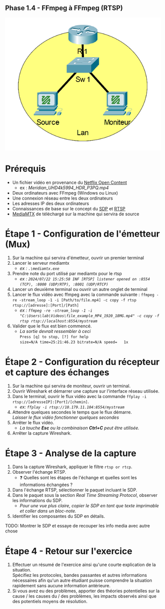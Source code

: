 Phase 1.4 - FFmpeg à FFmpeg (RTSP)
----------------------------------

![Topologie](./img/Phase_1_S1.4_topologie.png)

# Prérequis

- Un fichier vidéo en provenance du [Netflix Open Content](https://opencontent.netflix.com/)
    - ex : *Meridian_UHD4k5994_HDR_P3PQ.mp4*
- Deux ordinateurs avec FFmpeg (Windows ou Linux)
- Une connexion réseau entre les deux ordinateurs
- Les adresses IP des deux ordinateurs
- Connaissances de base sur le concept du [SDP](https://en.wikipedia.org/wiki/Session_Description_Protocol) et [RTSP](https://www.rfc-editor.org/info/rfc2326)
- [MediaMTX](https://github.com/bluenviron/mediamtx/releases/latest) de téléchargé sur la machine qui servira de source

# Étape 1 - Configuration de l'émetteur (Mux)

1. Sur la machine qui servira d'émetteur, ouvrir un premier terminal
2. Lancer le serveur mediamtx
    - *ex : `.\mediamtx.exe`*
3. Prendre note du port utilisé par mediamtx pour le rtsp
    - *ex : `2024/07/22 15:25:58 INF [RTSP] listener opened on :8554 (TCP), :8000 (UDP/RTP), :8001 (UDP/RTCP)`*
4. Lancer un deuxième terminal ou ouvrir un autre onglet de terminal
5. Lancer le flux vidéo avec ffmpeg avec la commande suivante : `ffmpeg -re -stream_loop -1 -i [Path/to/file.mp4] -c copy -f rtsp rtsp://[adresse]:[Port]/[Path]`
    - *ex : `ffmpeg -re -stream_loop -1 -i "C:\Users\lab\Videos\file_example_MP4_1920_18MG.mp4" -c copy -f rtsp rtsp://localhost:8554/mystream`*
6. Valider que le flux est bien commencé.
    - *La sortie devrait ressembler à ceci*\
     `Press [q] to stop, [?] for help`\
      `size=N/A time=25:21:46.23 bitrate=N/A speed=   1x`

# Étape 2 - Configuration du récepteur et capture des échanges

1. Sur la machine qui servira de moniteur, ouvrir un terminal.
2. Ouvrir Wireshark et démarrer une capture sur l'interface réseau utilisée.
3. Dans le terminal, ouvrir le flux vidéo avec la commande `ffplay -i rtsp://[adresseIP]:[Port]/[chemin]`.
    - *ex: `ffplay -i rtsp://10.179.11.104:8554/mystream`*
4. Attendre quelques secondes le temps que le flux démarre.\
*Laisser le flux vidéo fonctionner quelques secondes*
5. Arrêter le flux vidéo.
    - *La touche **Esc** ou la combinaison ***Ctrl+C*** peut être utilisée.*
6. Arrêter la capture Wireshark.

# Étape 3 - Analyse de la capture

1. Dans la capture Wireshark, appliquer le filtre `rtsp or rtcp`.
2. Observer l'échange RTSP.
    - ❓ Quelles sont les étapes de l'échange et quelles sont les informations échangées ?
3. Dans l'échange RTSP, sélectionner le paquet incluant le SDP.
4. Dans le paquet sous la section *Real Time Streaming Protocol*, observer les informations du SDP.
    - *Pour une vue plus claire, copier le SDP en tant que texte imprimable et coller dans un bloc-note.*
5. Identifier les composantes du SDP en détails.

TODO: Montrer le SDP et essaye de recouper les info media avec autre chose

# Étape 4 - Retour sur l'exercice
1. Effectuer un résumé de l'exercice ainsi qu'une courte explication de la situation.\
Spécifiez les protocoles, bandes passantes et autres informations nécessaires afin qu'un autre étudiant puisse comprendre la situation rapidement sans aucune information antérieure.
2. Si vous avez eu des problèmes, apporter des théories potentielles sur la cause / les causes du / des problèmes, les impacts observés ainsi que des potentiels moyens de résolution.

